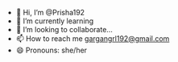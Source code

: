 - 👋 Hi, I’m @Prisha192
- 🌱 I’m currently learning 
- 💞️ I’m looking to collaborate...
- 📫 How to reach me gargangrl192@gmail.com
- 😄 Pronouns: she/her

<!---
Prisha192/Prisha192 is a ✨ special ✨ repository because its `README.md` (this file) appears on your GitHub profile.
You can click the Preview link to take a look at your changes.
--->
